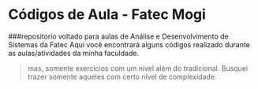 # Códigos de Aula - Fatec Mogi
###repositorio voltado para aulas de Análise e Desenvolvimento de Sistemas da Fatec
Aqui você encontrará alguns códigos realizado durante as aulas/atividades da minha faculdade.

> mas, somente exercicios com um nível além do tradicional. Busquei trazer somente aqueles com certo nível de complexidade.
